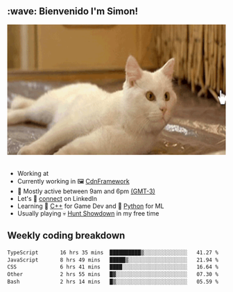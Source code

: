 <h2>:wave: <b>Bienvenido I'm Simon!&nbsp;</b></h2>

<section>
  <img src="./static/banner.gif" height=300 width=1000>
</section>

<br>

<ul>
  <li>
		<!--START_SECTION:weather-->
		Working at <b></b>
		<!--END_SECTION:weather-->
  </li>
  <li>
    Currently working in 🖼️&nbsp;<a href=https://github.com/snapverse/cdn-framework target=_blank>CdnFramework</a>
  </li>
  <li>
    🚩 Mostly active between 9am and 6pm <a href=https://onlinealarmkur.com/world/es target=_blank>(GMT-3)</a>
  </li>
  <li>
    Let's 🔗&nbsp;<a href=https://www.linkedin.com/in/itsimmons target=_blank>connect</a> on LinkedIn
  </li>
  <li>
    Learning 👴&nbsp;<a href=https://images3.memedroid.com/images/UPLOADED755/65f2bce6734f6.webp target=_blank>C++</a> for Game Dev and 🐍&nbsp;<a href=https://qph.cf2.quoracdn.net/main-qimg-4472b6229cb75bf66ab531f3ebd4f975-lq target=_blank>Python</a> for ML
  </li>
  <li>
    Usually playing 💀&nbsp;<a href=https://www.huntshowdown.com target=_blank>Hunt Showdown</a> in my free time
  </li>
</ul>

<h2><b>Weekly coding breakdown </b></h2>

<!--START_SECTION:waka-->

```txt
TypeScript       16 hrs 35 mins  ██████████▒░░░░░░░░░░░░░░   41.27 %
JavaScript       8 hrs 49 mins   █████▒░░░░░░░░░░░░░░░░░░░   21.94 %
CSS              6 hrs 41 mins   ████░░░░░░░░░░░░░░░░░░░░░   16.64 %
Other            2 hrs 55 mins   █▓░░░░░░░░░░░░░░░░░░░░░░░   07.30 %
Bash             2 hrs 14 mins   █▒░░░░░░░░░░░░░░░░░░░░░░░   05.59 %
```

<!--END_SECTION:waka-->

